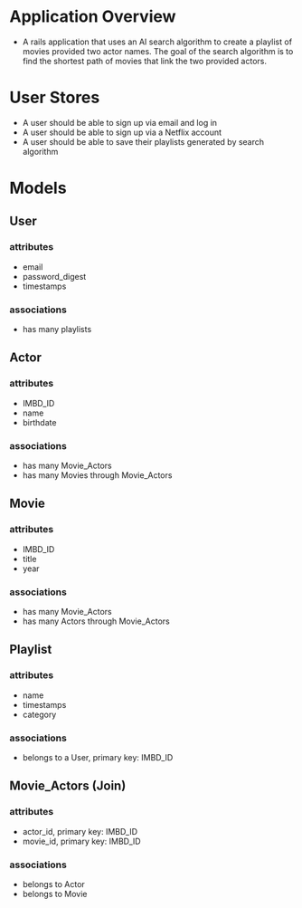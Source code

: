 # Application Overview
- A rails application that uses an AI search algorithm to create a playlist of
movies provided two actor names. The goal of the search algorithm is to find
the shortest path of movies that link the two provided actors.

# User Stores
- A user should be able to sign up via email and log in
- A user should be able to sign up via a Netflix account
- A user should be able to save their playlists generated by search algorithm

# Models

## User
### attributes
- email
- password_digest
- timestamps

### associations
- has many playlists

## Actor
### attributes
- IMBD_ID
- name
- birthdate

### associations
- has many Movie_Actors
- has many Movies through Movie_Actors

## Movie
### attributes
- IMBD_ID
- title
- year

### associations
- has many Movie_Actors
- has many Actors through Movie_Actors

## Playlist
### attributes
- name
- timestamps
- category

### associations
- belongs to a User, primary key: IMBD_ID

## Movie_Actors (Join)
### attributes
- actor_id, primary key: IMBD_ID
- movie_id, primary key: IMBD_ID

### associations
- belongs to Actor
- belongs to Movie
